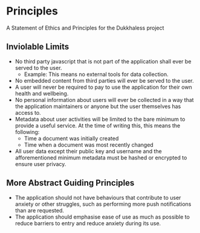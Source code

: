 # Principles
A Statement of Ethics and Principles for the Dukkhaless project


## Inviolable Limits

- No third party javascript that is not part of the application shall ever be served to the user.
  - Example: This means no external tools for data collection.
- No embedded content from third parties will ever be served to the user.
- A user will never be required to pay to use the application for their own health and wellbeing.
- No personal information about users will ever be collected in a way that the application maintainers or anyone but the user themselves has access to.
- Metadata about user activities will be limited to the bare minimum to provide a useful service. At the time of writing this, this means the following:
  - Time a document was initially created
  - Time when a document was most recently changed
- All user data except their public key and username and the afforementioned minimum metadata must be hashed or encrypted to ensure user privacy.


## More Abstract Guiding Principles

- The application should not have behaviours that contribute to user anxiety or other struggles, such as performing more push notifications than are requested.
- The application should emphasise ease of use as much as possible to reduce barriers to entry and reduce anxiety during its use.